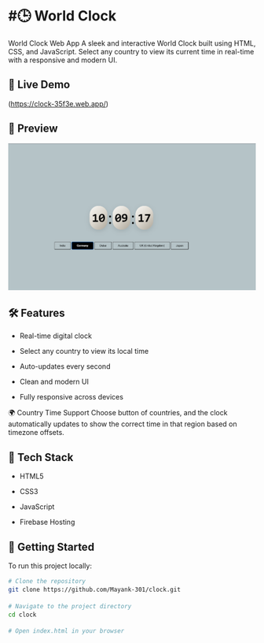 # #🕒 World Clock


World Clock Web App A sleek and interactive World Clock built using HTML, CSS, and JavaScript. Select any country to view its current time in real-time with a responsive and modern UI.

## 🔗 Live Demo

(https://clock-35f3e.web.app/)

## 📸 Preview

![Game Screenshot](public/Screenshot.png)

## 🛠 Features

- Real-time digital clock

- Select any country to view its local time

- Auto-updates every second

- Clean and modern UI

- Fully responsive across devices

🌍 Country Time Support
Choose button of countries, and the clock automatically updates to show the correct time in that region based on timezone offsets.

## 📂 Tech Stack

- HTML5

- CSS3

- JavaScript

- Firebase Hosting

## 🚀 Getting Started

To run this project locally:

```bash
# Clone the repository
git clone https://github.com/Mayank-301/clock.git

# Navigate to the project directory
cd clock

# Open index.html in your browser

